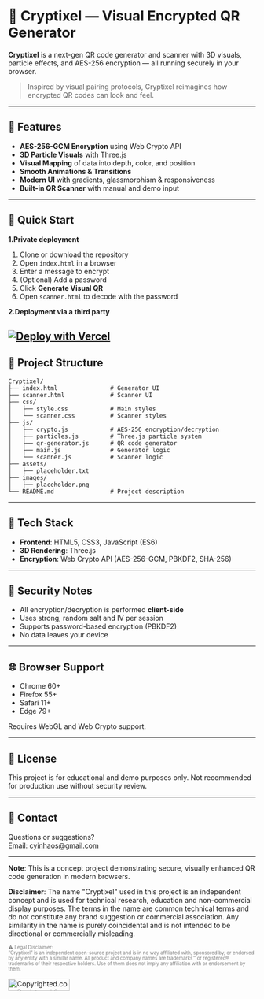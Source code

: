 
# 🌟 Cryptixel — Visual Encrypted QR Generator

**Cryptixel** is a next-gen QR code generator and scanner with 3D visuals, particle effects, and AES-256 encryption — all running securely in your browser.

> Inspired by visual pairing protocols, Cryptixel reimagines how encrypted QR codes can look and feel.

---

## 🔐 Features

- **AES-256-GCM Encryption** using Web Crypto API  
- **3D Particle Visuals** with Three.js  
- **Visual Mapping** of data into depth, color, and position  
- **Smooth Animations & Transitions**  
- **Modern UI** with gradients, glassmorphism & responsiveness  
- **Built-in QR Scanner** with manual and demo input

---

## 🚀 Quick Start
**1.Private deployment**

1. Clone or download the repository  
2. Open `index.html` in a browser  
3. Enter a message to encrypt  
4. (Optional) Add a password  
5. Click **Generate Visual QR**  
6. Open `scanner.html` to decode with the password

**2.Deployment via a third party**

[![Deploy with Vercel](https://vercel.com/button)](https://vercel.com/import/project?template=https://github.com/yinhao-ai/Cryptixel)
---

## 📁 Project Structure

```
Cryptixel/
├── index.html               # Generator UI
├── scanner.html             # Scanner UI
├── css/
│   ├── style.css            # Main styles
│   └── scanner.css          # Scanner styles
├── js/
│   ├── crypto.js            # AES-256 encryption/decryption
│   ├── particles.js         # Three.js particle system
│   ├── qr-generator.js      # QR code generator
│   ├── main.js              # Generator logic
│   └── scanner.js           # Scanner logic
├── assets/
│   ├── placeholder.txt
├── images/
│   ├── placeholder.png
└── README.md                # Project description
```

---

## 🔧 Tech Stack

- **Frontend**: HTML5, CSS3, JavaScript (ES6)  
- **3D Rendering**: Three.js  
- **Encryption**: Web Crypto API (AES-256-GCM, PBKDF2, SHA-256)

---

## 🔐 Security Notes

- All encryption/decryption is performed **client-side**  
- Uses strong, random salt and IV per session  
- Supports password-based encryption (PBKDF2)  
- No data leaves your device

---

## 🌐 Browser Support

- Chrome 60+  
- Firefox 55+  
- Safari 11+  
- Edge 79+  

Requires WebGL and Web Crypto support.

---

## 📄 License

This project is for educational and demo purposes only. Not recommended for production use without security review.

---

## 🤝 Contact

Questions or suggestions?  
Email: cyinhaos@gmail.com

---

**Note**: This is a concept project demonstrating secure, visually enhanced QR code generation in modern browsers.

**Disclaimer**: The name "Cryptixel" used in this project is an independent concept and is used for technical research, education and non-commercial display purposes.
The terms in the name are common technical terms and do not constitute any brand suggestion or commercial association.
Any similarity in the name is purely coincidental and is not intended to be directional or commercially misleading.

<sub><sup><span style="color:gray">
⚠️ Legal Disclaimer:  
“Cryptixel” is an independent open-source project and is in no way affiliated with, sponsored by, or endorsed by any entity with a similar name. All product and company names are trademarks™ or registered® trademarks of their respective holders. Use of them does not imply any affiliation with or endorsement by them.
</span></sup></sub>

<a class="copyrighted-badge" title="Copyrighted.com Registered &amp; Protected" target="_blank" href="https://app.copyrighted.com/work/tUAhCuOEHSke5URe/">
  <img alt="Copyrighted.com Registered &amp; Protected" border="0" width="125" height="25" srcset="https://static.copyrighted.com/badges/125x25/04_1_2x.png 2x" src="https://static.copyrighted.com/badges/125x25/04_1.png">
</a>
